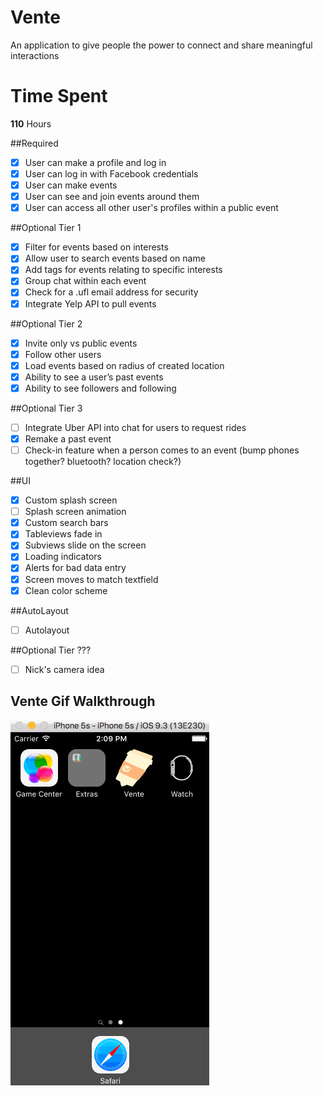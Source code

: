 # Vente
An application to give people the power to connect and share meaningful interactions

# Time Spent
**110** Hours

##Required
- [X] User can make a profile and log in
- [X] User can log in with Facebook credentials
- [X] User can make events
- [X] User can see and join events around them
- [X] User can access all other user's profiles within a public event

##Optional Tier 1
- [X] Filter for events based on interests
- [X] Allow user to search events based on name
- [X] Add tags for events relating to specific interests
- [X] Group chat within each event
- [X] Check for a .ufl email address for security
- [X] Integrate Yelp API to pull events

##Optional Tier 2
- [X] Invite only vs public events
- [X] Follow other users
- [X] Load events based on radius of created location
- [X] Ability to see a user’s past events
- [X] Ability to see followers and following

##Optional Tier 3
- [ ] Integrate Uber API into chat for users to request rides
- [X] Remake a past event
- [ ] Check-in feature when a person comes to an event (bump phones together? bluetooth? location check?)

##UI 
- [X] Custom splash screen
- [ ] Splash screen animation
- [X] Custom search bars
- [X] Tableviews fade in
- [X] Subviews slide on the screen
- [X] Loading indicators
- [X] Alerts for bad data entry
- [X] Screen moves to match textfield
- [X] Clean color scheme

##AutoLayout
- [ ] Autolayout

##Optional Tier ???
- [ ] Nick's camera idea 

## Vente Gif Walkthrough

<img src='Vente1.gif' title='Video Walkthrough' width='' alt='Video Walkthrough' />
